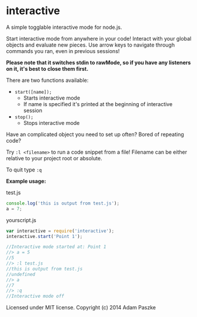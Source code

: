 interactive
=============

A simple togglable interactive mode for node.js.

Start interactive mode from anywhere in your code!
Interact with your global objects and evaluate new pieces. Use arrow keys to navigate through commands you ran, even in previous sessions!

**Please note that it switches stdin to rawMode, so if you have any listeners on it, it's best to close them first.**

There are two functions available:

* ```start([name]);```
    * Starts interactive mode
    * If name is specified it's printed at the beginning of interactive session
* ```stop();```
    * Stops interactive mode

Have an complicated object you need to set up often? Bored of repeating code?

Try ```:l <filename>``` to run a code snippet from a file!
Filename can be either relative to your project root or absolute.

To quit type ```:q```

**Example usage:**

test.js
```javascript
console.log('this is output from test.js');
a = 7;
```
yourscript.js
```javascript
var interactive = require('interactive');
interactive.start('Point 1');

//Interactive mode started at: Point 1
//> a = 5
//5
//> :l test.js
//this is output from test.js
//undefined
//> a
//7
//> :q
//Interactive mode off
```


Licensed under MIT license. Copyright (c) 2014 Adam Paszke